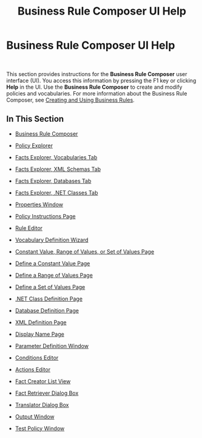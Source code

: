 ﻿---
title: Business Rule Composer UI Help
TOCTitle: Business Rule Composer UI Help
ms:assetid: 9c28ac00-a369-4e62-87ce-a627e9817aa2
ms:mtpsurl: https://msdn.microsoft.com/en-us/library/Aa577559(v=BTS.80)
ms:contentKeyID: 51529941
ms.date: 08/30/2017
mtps_version: v=BTS.80
f1_keywords:
- bts10.bre.composer
---

# Business Rule Composer UI Help

 

This section provides instructions for the **Business Rule Composer** user interface (UI). You access this information by pressing the F1 key or clicking **Help** in the UI. Use the **Business Rule Composer** to create and modify policies and vocabularies. For more information about the Business Rule Composer, see [Creating and Using Business Rules](https://msdn.microsoft.com/library/aa577691\(v=bts.80\)).

## In This Section

  - [Business Rule Composer](business-rule-composer.md)

  - [Policy Explorer](policy-explorer.md)

  - [Facts Explorer, Vocabularies Tab](facts-explorer-vocabularies-tab.md)

  - [Facts Explorer, XML Schemas Tab](facts-explorer-xml-schemas-tab.md)

  - [Facts Explorer, Databases Tab](facts-explorer-databases-tab.md)

  - [Facts Explorer, .NET Classes Tab](facts-explorer-net-classes-tab.md)

  - [Properties Window](properties-window.md)

  - [Policy Instructions Page](policy-instructions-page.md)

  - [Rule Editor](rule-editor.md)

  - [Vocabulary Definition Wizard](vocabulary-definition-wizard.md)

  - [Constant Value, Range of Values, or Set of Values Page](constant-value-range-of-values-or-set-of-values-page.md)

  - [Define a Constant Value Page](define-a-constant-value-page.md)

  - [Define a Range of Values Page](define-a-range-of-values-page.md)

  - [Define a Set of Values Page](define-a-set-of-values-page.md)

  - [.NET Class Definition Page](net-class-definition-page.md)

  - [Database Definition Page](database-definition-page.md)

  - [XML Definition Page](xml-definition-page.md)

  - [Display Name Page](display-name-page.md)

  - [Parameter Definition Window](parameter-definition-window.md)

  - [Conditions Editor](conditions-editor.md)

  - [Actions Editor](actions-editor.md)

  - [Fact Creator List View](fact-creator-list-view.md)

  - [Fact Retriever Dialog Box](fact-retriever-dialog-box.md)

  - [Translator Dialog Box](translator-dialog-box.md)

  - [Output Window](output-window.md)

  - [Test Policy Window](test-policy-window.md)


